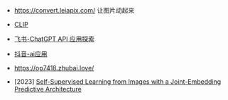 
- https://convert.leiapix.com/ 让图片动起来
- [CLIP](https://github.com/openai/CLIP)
- [飞书-ChatGPT API 应用探索](https://vrfi1sk8a0.feishu.cn/docx/DuHhd2DDEozXs9xtS2Bcf1Hsndh)
- [抖音-ai应用](https://www.douyin.com/user/MS4wLjABAAAAdFWRwX5Lw4fEDDEycz11Ytq1ypc_MkGMCtBNqYhfYNc)
- https://op7418.zhubai.love/




- [2023] [Self-Supervised Learning from Images with a Joint-Embedding Predictive Architecture](https://arxiv.org/abs/2301.08243)